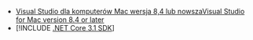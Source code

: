 * [<span data-ttu-id="abe33-101">Visual Studio dla komputerów Mac wersja 8,4 lub nowsza</span><span class="sxs-lookup"><span data-stu-id="abe33-101">Visual Studio for Mac version 8.4 or later</span></span>](https://visualstudio.microsoft.com/vs/mac/)
* [!INCLUDE [.NET Core 3.1 SDK](~/includes/3.1-SDK.md)]
